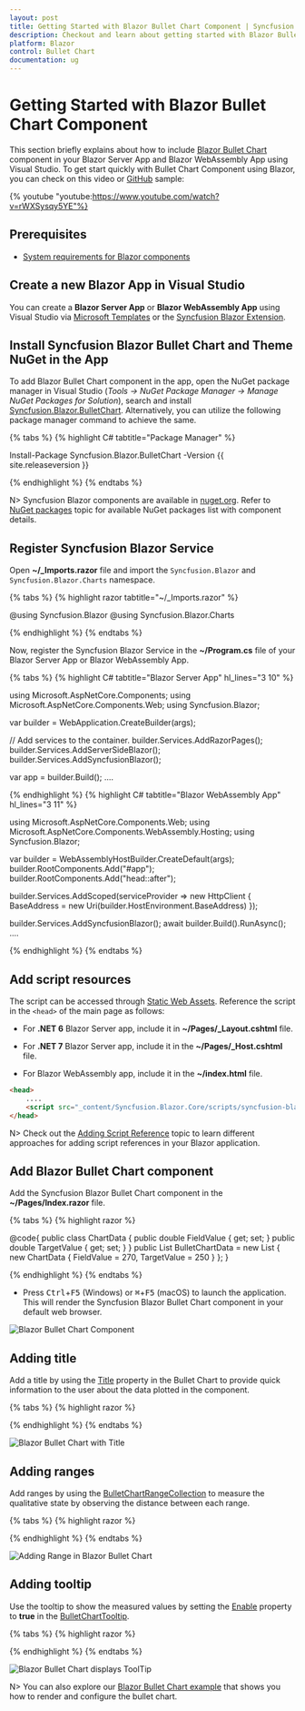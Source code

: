 ```yaml
---
layout: post
title: Getting Started with Blazor Bullet Chart Component | Syncfusion
description: Checkout and learn about getting started with Blazor Bullet Chart component in Blazor Server App and Blazor WebAssembly App.   
platform: Blazor
control: Bullet Chart 
documentation: ug
---
```


# Getting Started with Blazor Bullet Chart Component

This section briefly explains about how to include [Blazor Bullet Chart](https://www.syncfusion.com/blazor-components/blazor-bullet-chart) component in your Blazor Server App and Blazor WebAssembly App using Visual Studio. To get start quickly with Bullet Chart Component using Blazor, you can check on this video or [GitHub](https://github.com/SyncfusionExamples/Blazor-Getting-Started-Examples/tree/main/BulletChart) sample:

{% youtube
"youtube:https://www.youtube.com/watch?v=rWXSysqy5YE"%}

## Prerequisites

* [System requirements for Blazor components](https://blazor.syncfusion.com/documentation/system-requirements)

## Create a new Blazor App in Visual Studio

You can create a **Blazor Server App** or **Blazor WebAssembly App** using Visual Studio via [Microsoft Templates](https://learn.microsoft.com/en-us/aspnet/core/blazor/tooling?view=aspnetcore-7.0) or the [Syncfusion Blazor Extension](https://blazor.syncfusion.com/documentation/visual-studio-integration/template-studio).

## Install Syncfusion Blazor Bullet Chart and Theme NuGet in the App

To add Blazor Bullet Chart component in the app, open the NuGet package manager in Visual Studio (*Tools → NuGet Package Manager → Manage NuGet Packages for Solution*), search and install [Syncfusion.Blazor.BulletChart](https://www.nuget.org/packages/Syncfusion.Blazor.BulletChart). Alternatively, you can utilize the following package manager command to achieve the same.

{% tabs %}
{% highlight C# tabtitle="Package Manager" %}

Install-Package Syncfusion.Blazor.BulletChart -Version {{ site.releaseversion }}

{% endhighlight %}
{% endtabs %}

N> Syncfusion Blazor components are available in [nuget.org](https://www.nuget.org/packages?q=syncfusion.blazor). Refer to [NuGet packages](https://blazor.syncfusion.com/documentation/nuget-packages) topic for available NuGet packages list with component details.

## Register Syncfusion Blazor Service

Open **~/_Imports.razor** file and import the `Syncfusion.Blazor` and `Syncfusion.Blazor.Charts` namespace.

{% tabs %}
{% highlight razor tabtitle="~/_Imports.razor" %}

@using Syncfusion.Blazor
@using Syncfusion.Blazor.Charts

{% endhighlight %}
{% endtabs %}

Now, register the Syncfusion Blazor Service in the **~/Program.cs** file of your Blazor Server App or Blazor WebAssembly App. 

{% tabs %}
{% highlight C# tabtitle="Blazor Server App" hl_lines="3 10" %}

using Microsoft.AspNetCore.Components;
using Microsoft.AspNetCore.Components.Web;
using Syncfusion.Blazor;

var builder = WebApplication.CreateBuilder(args);

// Add services to the container.
builder.Services.AddRazorPages();
builder.Services.AddServerSideBlazor();
builder.Services.AddSyncfusionBlazor();

var app = builder.Build();
....

{% endhighlight %}
{% highlight C# tabtitle="Blazor WebAssembly App" hl_lines="3 11" %}

using Microsoft.AspNetCore.Components.Web;
using Microsoft.AspNetCore.Components.WebAssembly.Hosting;
using Syncfusion.Blazor;

var builder = WebAssemblyHostBuilder.CreateDefault(args);
builder.RootComponents.Add<App>("#app");
builder.RootComponents.Add<HeadOutlet>("head::after");

builder.Services.AddScoped(serviceProvider => new HttpClient { BaseAddress = new Uri(builder.HostEnvironment.BaseAddress) });

builder.Services.AddSyncfusionBlazor();
await builder.Build().RunAsync();
....

{% endhighlight %}
{% endtabs %}

## Add script resources

The script can be accessed through [Static Web Assets](https://blazor.syncfusion.com/documentation/common/adding-script-references#static-web-assets). Reference the script in the `<head>` of the main page as follows: 

* For **.NET 6** Blazor Server app, include it in **~/Pages/_Layout.cshtml** file.

* For **.NET 7** Blazor Server app, include it in the **~/Pages/_Host.cshtml** file.

* For Blazor WebAssembly app, include it in the **~/index.html** file.

```html
<head>
    ....
    <script src="_content/Syncfusion.Blazor.Core/scripts/syncfusion-blazor.min.js" type="text/javascript"></script>
</head>
```
N> Check out the [Adding Script Reference](https://blazor.syncfusion.com/documentation/common/adding-script-references) topic to learn different approaches for adding script references in your Blazor application.

## Add Blazor Bullet Chart component

Add the Syncfusion Blazor Bullet Chart component in the **~/Pages/Index.razor** file.

{% tabs %}
{% highlight razor %}

<SfBulletChart DataSource="@BulletChartData" ValueField="FieldValue" TargetField="TargetValue" Minimum="0" Maximum="300" Interval="50">
</SfBulletChart>

@code{
    public class ChartData
    {
        public double FieldValue { get; set; }
        public double TargetValue { get; set; }
    }
    public List<ChartData> BulletChartData = new List<ChartData>
    {
        new ChartData { FieldValue = 270, TargetValue = 250 }
    };
}

{% endhighlight %}
{% endtabs %}

* Press <kbd>Ctrl</kbd>+<kbd>F5</kbd> (Windows) or <kbd>⌘</kbd>+<kbd>F5</kbd> (macOS) to launch the application. This will render the Syncfusion Blazor Bullet Chart component in your default web browser.

![Blazor Bullet Chart Component](images/blazor-bullet-chart-component.png)

## Adding title

Add a title by using the [Title](https://help.syncfusion.com/cr/blazor/Syncfusion.Blazor.Charts.SfBulletChart-1.html#Syncfusion_Blazor_Charts_SfBulletChart_1_Title) property in the Bullet Chart to provide quick information to the user about the data plotted in the component.

{% tabs %}
{% highlight razor %}

<SfBulletChart DataSource="@BulletChartData" ValueField="FieldValue" TargetField="TargetValue" Minimum="0" Maximum="300" Interval="50" Title="Revenue">
</SfBulletChart>

{% endhighlight %}
{% endtabs %}

![Blazor Bullet Chart with Title](images/blazor-bullet-chart-title.png)

## Adding ranges

Add ranges by using the [BulletChartRangeCollection](https://help.syncfusion.com/cr/blazor/Syncfusion.Blazor.Charts.BulletChartRangeCollection.html) to measure the qualitative state by observing the distance between each range.

{% tabs %}
{% highlight razor %}

<SfBulletChart DataSource="@BulletChartData" ValueField="FieldValue" TargetField="TargetValue" Minimum="0" Maximum="300" Interval="50" Title="Revenue">
    <BulletChartRangeCollection>
        <BulletChartRange End=150> </BulletChartRange>
        <BulletChartRange End=250></BulletChartRange>
        <BulletChartRange End=300></BulletChartRange>
    </BulletChartRangeCollection>
</SfBulletChart>

{% endhighlight %}
{% endtabs %}

![Adding Range in Blazor Bullet Chart](images/blazor-bullet-chart-ranges.png)

## Adding tooltip

Use the tooltip to show the measured values by setting the [Enable](https://help.syncfusion.com/cr/blazor/Syncfusion.Blazor.Charts.BulletChartTooltip-1.html#Syncfusion_Blazor_Charts_BulletChartTooltip_1_Enable) property to **true** in the [BulletChartTooltip](https://help.syncfusion.com/cr/blazor/Syncfusion.Blazor.Charts.BulletChartTooltip-1.html).

{% tabs %}
{% highlight razor %}

<SfBulletChart DataSource="@BulletChartData" ValueField="FieldValue" TargetField="TargetValue" Minimum="0" Maximum="300" Interval="50" Title="Revenue">
    <BulletChartTooltip TValue="ChartData" Enable="true"></BulletChartTooltip>
    <BulletChartRangeCollection>
        <BulletChartRange End=150> </BulletChartRange>
        <BulletChartRange End=250></BulletChartRange>
        <BulletChartRange End=300></BulletChartRange>
    </BulletChartRangeCollection>
</SfBulletChart>

{% endhighlight %}
{% endtabs %}

![Blazor Bullet Chart displays ToolTip](images/blazor-bullet-chart-tooltip.png)

N> You can also explore our [Blazor Bullet Chart example](https://blazor.syncfusion.com/demos/bullet-chart/default-functionalities?theme=bootstrap5) that shows you how to render and configure the bullet chart.
